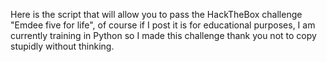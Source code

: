 Here is the script that will allow you to pass the HackTheBox challenge "Emdee five for life", of course if I post it is for educational purposes, I am currently training in Python so I made this challenge thank you not to copy stupidly without thinking.

